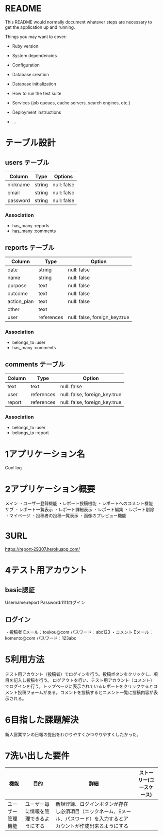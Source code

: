 # README

This README would normally document whatever steps are necessary to get the
application up and running.

Things you may want to cover:

* Ruby version

* System dependencies

* Configuration

* Database creation

* Database initialization

* How to run the test suite

* Services (job queues, cache servers, search engines, etc.)

* Deployment instructions

* ...

# テーブル設計

## users テーブル

| Column            | Type   | Options     |
| ----------------- | ------ | ----------- |
| nickname          | string | null: false |
| email             | string | null: false |
| password          | string | null: false |

### Association

- has_many :reports
- has_many :comments

## reports テーブル

| Column      | Type       | Option                        |
| ----------- | ---------- | ----------------------------- |
| date        | string     | null: false                   |
| name        | string     | null: false                   |
| purpose     | text       | null: false                   |
| outcome     | text       | null: false                   |
| action_plan | text       | null: false                   |
| other       | text       |                               |
| user        | references | null: false, foreign_key:true |

### Association

- belongs_to :user
- has_many :comments

## comments テーブル

| Column | Type       | Option                        |
| ------ | ---------- | ----------------------------- |
| text   | text       | null: false                   |
| user   | references | null: false, foreign_key:true |
| report | references | null: false, foreign_key:true |

### Association

- belongs_to :user
- belongs_to :report

# 1アプリケーション名
Cool log

# 2アプリケーション概要
メイン
・ユーザー登録機能
・レポート投稿機能
・レポートへのコメント機能
サブ
・レポート一覧表示
・レポート詳細表示
・レポート編集
・レポート削除
・マイページ
・投稿者の投稿一覧表示
・画像のプレビュー機能

# 3URL
https://report-29307.herokuapp.com/

# 4テスト用アカウント
## basic認証
Username:report
Password:1111ログイン
## ログイン
・投稿者
Eメール：toukou@com
パスワード：abc123
・コメント
Eメール：komento@com
パスワード：123abc

# 5利用方法
テスト用アカウント（投稿者）でログインを行う。投稿ボタンをクリックし、項目を記入し投稿を行う。
ログアウトを行い、テスト用アカウント（コメント）でログインを行う。トップページに表示されているレポートをクリックするとコメント投稿フォームがある。コメントを投稿するとコメント一覧に投稿内容が表示される。

# 6目指した課題解決
新人営業マンの日報の提出をわかりやすくかつやりやすくしたかった。

# 7洗い出した要件
| 機能	| 目的	| 詳細	| ストーリー(ユースケース) |
| ------ | ---- | ----- | ----------------------------- |
|ユーザー管理機能	|ユーザー毎に情報を管理できるようにする	|新規登録、ログインボタンが存在し必須項目（ニックネーム、Eメール、パスワード）を入力するとアカウントが作成出来るようにする	| | トップ画面を開いた際に新規登録とログインボタンが表示されている 一度新規登録を行えばアカウントが作成されそれ以降はログインを行う |